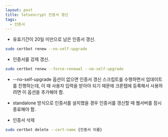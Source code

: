 ```yaml
---
layout: post
title: letsencrypt 인증서 갱신
tags:
  - 인증서
---
```


- 유효기간이 20일 미만으로 남은 인증서 갱신.

```bash
sudo certbot renew --no-self-upgrade
```

- 인증서를 강제 갱신.

```bash
sudo certbot renew --force-renewal --no-self-upgrade
```

- --no-self-upgrade 옵션이 없으면 인증서 갱신 스크립트를 수행하면서 업데이트를 진행하는데, 이 때 사용자 입력을 받아야 되기 때문에 크론탭에 등록해서 사용하려면 이 옵션을 추가해야 함.

- standalone 방식으로 인증서를 설치했을 경우 인증서를 갱신할 때 웹서버를 잠시 종료해야 함.

- 인증서 삭제

```bash
sudo certbot delete --cert-name {인증서 이름}
```

